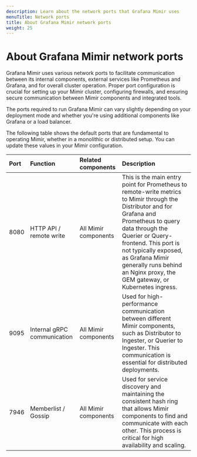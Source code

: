 ```yaml
---
description: Learn about the network ports that Grafana Mimir uses
menuTitle: Network ports
title: About Grafana Mimir network ports
weight: 25
---
```


# About Grafana Mimir network ports

Grafana Mimir uses various network ports to facilitate communication between its internal components, external services like Prometheus and Grafana, and for overall cluster operation. Proper port configuration is crucial for setting up your Mimir cluster, configuring firewalls, and ensuring secure communication between Mimir components and integrated tools.

The ports required to run Grafana Mimir can vary slightly depending on your deployment mode and whether you're using additional components like Grafana or a load balancer.

The following table shows the default ports that are fundamental to operating Mimir, whether in a monolithic or distributed setup. You can update these values in your Mimir configuration.

| Port | Function                    | Related components   | Description                                                                                                                                                                                                                                                                                                                 |
| :--- | :-------------------------- | :------------------- | :-------------------------------------------------------------------------------------------------------------------------------------------------------------------------------------------------------------------------------------------------------------------------------------------------------------------------- |
| 8080 | HTTP API / remote write     | All Mimir components | This is the main entry point for Prometheus to remote-write metrics to Mimir through the Distributor and for Grafana and Prometheus to query data through the Querier or Query-frontend. This port is not typically exposed, as Grafana Mimir generally runs behind an Nginx proxy, the GEM gateway, or Kubernetes ingress. |
| 9095 | Internal gRPC communication | All Mimir components | Used for high-performance communication between different Mimir components, such as Distributor to Ingester, or Querier to Ingester. This communication is essential for distributed deployments.                                                                                                                           |
| 7946 | Memberlist / Gossip         | All Mimir components | Used for service discovery and maintaining the consistent hash ring that allows Mimir components to find and communicate with each other. This process is critical for high availability and scaling.                                                                                                                       |
